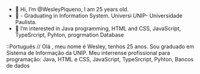 - 👋 Hi, I’m @WesleyPiqueno, I am 25 years old.
- 👀 - Graduating in Information System. Universi UNIP- Universidade Paulista.
- 👀 I’m interested in Java programming, HTML and CSS,  JavaScript, TypeSrcript, Pyhton, progrmation Database


<!---
WesleyPiqueno/WesleyPiqueno is a ✨ special ✨ repository because its `README.md` (this file) appears on your GitHub profile.
You can click the Preview link to take a look at your changes.
--->

::Português
// 
 Olá , meu nome é Wesley, tenhos 25 anos.
 Sou graduado em Sistema de Informação da UNIP.
 Meu interrense profissional para programação: Java, HTML e CSS, JavaScript, TypeSrcript, Pyhton, Bancos de dados
